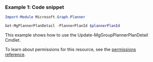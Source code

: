 ### Example 1: Code snippet

```powershellImport-Module Microsoft.Graph.Planner

Get-MgPlannerPlanDetail -PlannerPlanId $plannerPlanId
```
This example shows how to use the Update-MgGroupPlannerPlanDetail Cmdlet.
To learn about permissions for this resource, see the [permissions reference](/graph/permissions-reference).

